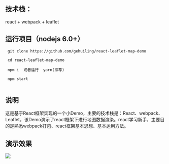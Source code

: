 ## 技术栈：
  react + webpack + leaflet

## 运行项目（nodejs 6.0+）

```
 git clone https://github.com/gehuiling/react-leaflet-map-demo

 cd react-leaflet-map-demo

 npm i  或者运行  yarn(推荐)
  
 npm start
 
```

## 说明

这是基于React框架实现的一个小Demo，主要的技术栈是：React、webpack、Leaflet，该Demo演示了react框架下进行地图数据渲染。react学习新手，主要目的是熟悉webpack打包、react框架基本思想、基本运用方法。

## 演示效果

<img src="./demoGIF/react-leaflet-map.gif" style="display:block;margin:0 auto;"> 